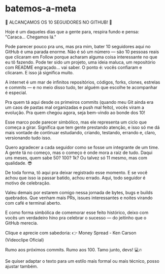 # batemos-a-meta
🎉 ALCANÇAMOS OS 10 SEGUIDORES NO GITHUB! 🎉

Hoje é um daqueles dias que a gente para, respira fundo e pensa:
"Caraca… Chegamos lá."

Pode parecer pouco pra uns, mas pra mim, bater 10 seguidores aqui no GitHub é uma parada enorme. Não é só um número — são 10 pessoas reais que clicaram em Follow porque acharam alguma coisa interessante no que eu tô fazendo. Pode ter sido um projeto, uma ideia maluca, um repositório com README engraçado… vai saber. O ponto é: vocês confiaram e clicaram. E isso já significa muito.

A internet é um mar de infinitos repositórios, códigos, forks, clones, estrelas e commits — e no meio disso tudo, ter alguém que escolhe te acompanhar é especial.

Pra quem tá aqui desde os primeiros commits (quando meu Git ainda era um caos de pastas mal organizadas e push mal feito), vocês viram a evolução. Pra quem chegou agora, seja bem-vindo ao bonde dos 10!

Esse marco pode parecer simbólico, mas ele representa um ciclo que começa a girar. Significa que tem gente prestando atenção, e isso só me dá mais vontade de continuar estudando, criando, testando, errando e, claro, versionando tudo isso.

Quero agradecer a cada seguidor como se fosse um integrante de um time. A gente tá no começo, mas o começo é onde mora a raiz de tudo. Daqui uns meses, quem sabe 50? 100? 1k? Ou talvez só 11 mesmo, mas com qualidade. 😎

De toda forma, tô aqui pra deixar registrado esse momento.
E se você achou que isso ia passar batido, achou errado.
Aqui, todo seguidor é motivo de celebração.

Valeu demais por estarem comigo nessa jornada de bytes, bugs e builds quebrados.
Que venham mais PRs, issues interessantes e noites virando com café e terminal aberto.

E como forma simbólica de comemorar esse feito histórico, deixo com vocês um verdadeiro hino pra celebrar o sucesso — do jeitinho que o GitHub merecia.

Clique e aprecie com sabedoria:
👉 Money Spread - Ken Carson (Videoclipe Oficial)

Rumo aos próximos commits. Rumo aos 100.
Tamo junto, devs! 💻🔥

Se quiser adaptar o texto para um estilo mais formal ou mais técnico, posso ajustar também.
